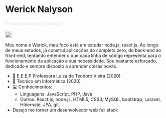 <h1>Werick Nalyson</h1>
<h4 style="color: #eee;">Programador web | design</h4>

<a href="https://www.linkedin.com/in/werick-nalyson-087a27186/"><img src="https://i.pinimg.com/originals/58/99/22/589922e187ab719d0afa9c4c2993019b.png" width="20px"></a>

Meu nome é Werick, meu foco está em estudar node.js, react.js. Ao longo de meus estudos, já construí aplicações do completo zero, do back-end ao front-end, tentando entender o que cada linha de código representa para o funcionamento da aplicação e sua necessidade. Sou bastante esforçado, dedicado e sempre disposto a aprender coisas novas.

<ul>
  <li>📘 E.E.E.P Professora Luiza de Teodoro Vieira (2020) </li>
  <li>📙 Técnico em informática (2020) </li>
  <li>
    💻 Conhecimentos:
    <ul>
      <li>Linguagens: JavaScript, PHP, Java</li>
      <li>Outros: React.js, node.js, HTML5, CSS3, MySQL, bootstrap, Laravel, Hibernate, JPA, git.</li>
    </ul>
  </li>
  <li>Desejo me tornar um desenvolvedor web full stack</li>
</ul>
